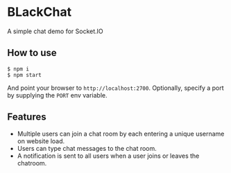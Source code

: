 
# BLackChat

A simple chat demo for Socket.IO

## How to use

```
$ npm i
$ npm start
```

And point your browser to `http://localhost:2700`. Optionally, specify
a port by supplying the `PORT` env variable.

## Features

- Multiple users can join a chat room by each entering a unique username
on website load.
- Users can type chat messages to the chat room.
- A notification is sent to all users when a user joins or leaves
the chatroom.

